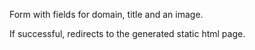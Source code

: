 Form with fields for domain, title and an image. 

If successful, redirects to the generated static html page.
